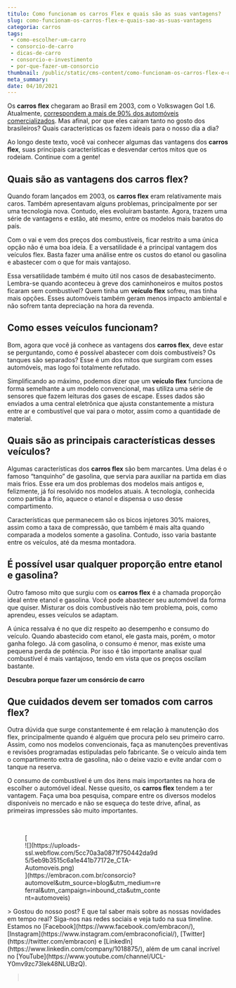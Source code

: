 ```yaml
---
titulo: Como funcionam os carros Flex e quais são as suas vantagens?
slug: como-funcionam-os-carros-flex-e-quais-sao-as-suas-vantagens
categoria: carros
tags:
 - como-escolher-um-carro
 - consorcio-de-carro
 - dicas-de-carro
 - consorcio-e-investimento
 - por-que-fazer-um-consorcio
thumbnail: /public/static/cms-content/como-funcionam-os-carros-flex-e-quais-sao-as-suas-vantagens.jpeg
meta_summary: 
date: 04/10/2021
---
```

Os **carros flex** chegaram ao Brasil em 2003, com o Volkswagen Gol 1.6. Atualmente, [correspondem a mais de 90% dos automóveis comercializados](http://g1.globo.com/carros/especial-publicitario/shell/mitos-e-verdades-do-combustivel/noticia/2014/09/carro-flex-aceita-mudanca-de-combustivel-em-qualquer-momento.html). Mas afinal, por que eles caíram tanto no gosto dos brasileiros? Quais características os fazem ideais para o nosso dia a dia?

Ao longo deste texto, você vai conhecer algumas das vantagens dos **carros flex**, suas principais características e desvendar certos mitos que os rodeiam. Continue com a gente!

Quais são as vantagens dos carros flex?
---------------------------------------

Quando foram lançados em 2003, os **carros flex** eram relativamente mais caros. Também apresentavam alguns problemas, principalmente por ser uma tecnologia nova. Contudo, eles evoluíram bastante. Agora, trazem uma série de vantagens e estão, até mesmo, entre os modelos mais baratos do país.

Com o vai e vem dos preços dos combustíveis, ficar restrito a uma única opção não é uma boa ideia. E a versatilidade é a principal vantagem dos veículos flex. Basta fazer uma análise entre os custos do etanol ou gasolina e abastecer com o que for mais vantajoso.

Essa versatilidade também é muito útil nos casos de desabastecimento. Lembra-se quando aconteceu à greve dos caminhoneiros e muitos postos ficaram sem combustível? Quem tinha um **veículo flex** sofreu, mas tinha mais opções. Esses automóveis também geram menos impacto ambiental e não sofrem tanta depreciação na hora da revenda.

Como esses veículos funcionam?
------------------------------

Bom, agora que você já conhece as vantagens dos **carros flex**, deve estar se perguntando, como é possível abastecer com dois combustíveis? Os tanques são separados? Esse é um dos mitos que surgiram com esses automóveis, mas logo foi totalmente refutado.

Simplificando ao máximo, podemos dizer que um **veículo flex** funciona de forma semelhante a um modelo convencional, mas utiliza uma série de sensores que fazem leituras dos gases de escape. Esses dados são enviados a uma central eletrônica que ajusta constantemente a mistura entre ar e combustível que vai para o motor, assim como a quantidade de material.

Quais são as principais características desses veículos?
--------------------------------------------------------

Algumas características dos **carros flex** são bem marcantes. Uma delas é o famoso “tanquinho” de gasolina, que servia para auxiliar na partida em dias mais frios. Esse era um dos problemas dos modelos mais antigos e, felizmente, já foi resolvido nos modelos atuais. A tecnologia, conhecida como partida a frio, aquece o etanol e dispensa o uso desse compartimento.

Características que permanecem são os bicos injetores 30% maiores, assim como a taxa de compressão, que também é mais alta quando comparada a modelos somente a gasolina. Contudo, isso varia bastante entre os veículos, até da mesma montadora.

É possível usar qualquer proporção entre etanol e gasolina?
-----------------------------------------------------------

Outro famoso mito que surgiu com os **carros flex** é a chamada proporção ideal entre etanol e gasolina. Você pode abastecer seu automóvel da forma que quiser. Misturar os dois combustíveis não tem problema, pois, como aprendeu, esses veículos se adaptam.

A única ressalva é no que diz respeito ao desempenho e consumo do veículo. Quando abastecido com etanol, ele gasta mais, porém, o motor ganha folego. Já com gasolina, o consumo é menor, mas existe uma pequena perda de potência. Por isso é tão importante analisar qual combustível é mais vantajoso, tendo em vista que os preços oscilam bastante.

‍**Descubra porque fazer um consórcio de carro**

Que cuidados devem ser tomados com carros flex?
-----------------------------------------------

Outra dúvida que surge constantemente é em relação à manutenção dos flex, principalmente quando é alguém que procura pelo seu primeiro carro. Assim, como nos modelos convencionais, faça as manutenções preventivas e revisões programadas estipuladas pelo fabricante. Se o veículo ainda tem o compartimento extra de gasolina, não o deixe vazio e evite andar com o tanque na reserva.

O consumo de combustível é um dos itens mais importantes na hora de escolher o automóvel ideal. Nesse quesito, os **carros flex** tendem a ter vantagem. Faça uma boa pesquisa, compare entre os diversos modelos disponíveis no mercado e não se esqueça do teste drive, afinal, as primeiras impressões são muito importantes.

‍

<figure class="w-richtext-figure-type-image w-richtext-align-center" style="max-width:310px">[<div>![](https://uploads-ssl.webflow.com/5cc70a3a0871f750442da9d5/5eb9b3515c6a1e441b77172e_CTA-Automoveis.png)</div>](https://embracon.com.br/consorcio?automovel&utm_source=blog&utm_medium=referral&utm_campaign=inbound_cta&utm_content=automoveis)</figure>> Gostou do nosso post? E que tal saber mais sobre as nossas novidades em tempo real? Siga-nos nas redes sociais e veja tudo na sua timeline. Estamos no [Facebook](https://www.facebook.com/embracon/), [Instagram](https://www.instagram.com/embraconoficial/), [Twitter](https://twitter.com/embracon) e [LinkedIn](https://www.linkedin.com/company/1018875/), além de um canal incrível no [YouTube](https://www.youtube.com/channel/UCL-Y0mv9zc73Iek48NLUBzQ).

> ‍
